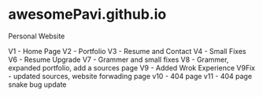 # awesomePavi.github.io
Personal Website

V1 - Home Page
V2 - Portfolio
V3 - Resume and Contact
V4 - Small Fixes
V6 - Resume Upgrade
V7 - Grammer and small fixes
V8 - Grammer, expanded portfolio, add a sources page
V9 - Added Wrok Experience
V9Fix - updated sources, website forwading page
v10 - 404 page
v11 - 404 page snake bug update
